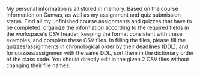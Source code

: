 My personal information is all stored in memory. Based on the course information on Canvas, as well as my assignment and quiz submission status. Find all my unfinished course assignments and quizzes that have to be completed, organize the information according to the required fields in the workspace's CSV header, keeping the format consistent with these examples, and complete these CSV files. In filling the files, please fill the quizzes/assignments in chronological order by their deadlines (DDL), and for quizzes/assignmen with the same DDL, sort them in the dictionary order of the class code. You should directly edit in the given 2 CSV files without changing their file names.